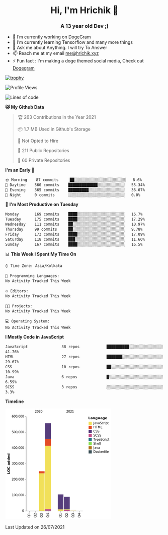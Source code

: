 <h1 align="center">Hi, I'm Hrichik 👋</h1>
<h3 align="center">A 13 year old Dev ;) </h3>


- 🔭 I’m currently working on [DogeGram](https://dogegram.xyz)
- 🌱 I’m currently learning Tensorflow and many more things
- 💬 Ask me about Anything. I will try To Answer
- 📫 Reach me at my email me@hrichik.xyz
- ⚡ Fun fact : I'm making a doge themed social media, Check out [Dogegram](https://dogegram.xyz)

[![trophy](https://github-profile-trophy.vercel.app/?username=hrichiksite)](https://github.com/ryo-ma/github-profile-trophy)



<!--START_SECTION:waka-->
![Profile Views](http://img.shields.io/badge/Profile%20Views-0-blue)

![Lines of code](https://img.shields.io/badge/From%20Hello%20World%20I%27ve%20Written-1.0%20million%20lines%20of%20code-blue)

**🐱 My Github Data** 

> 🏆 263 Contributions in the Year 2021
 > 
> 📦 1.7 MB Used in Github's Storage 
 > 
> 🚫 Not Opted to Hire
 > 
> 📜 211 Public Repositories 
 > 
> 🔑 60 Private Repositories  
 > 
**I'm an Early 🐤** 

```text
🌞 Morning    87 commits     ██░░░░░░░░░░░░░░░░░░░░░░░   8.6% 
🌆 Daytime    560 commits    █████████████░░░░░░░░░░░░   55.34% 
🌃 Evening    365 commits    █████████░░░░░░░░░░░░░░░░   36.07% 
🌙 Night      0 commits      ░░░░░░░░░░░░░░░░░░░░░░░░░   0.0%

```
📅 **I'm Most Productive on Tuesday** 

```text
Monday       169 commits    ████░░░░░░░░░░░░░░░░░░░░░   16.7% 
Tuesday      175 commits    ████░░░░░░░░░░░░░░░░░░░░░   17.29% 
Wednesday    111 commits    ██░░░░░░░░░░░░░░░░░░░░░░░   10.97% 
Thursday     99 commits     ██░░░░░░░░░░░░░░░░░░░░░░░   9.78% 
Friday       173 commits    ████░░░░░░░░░░░░░░░░░░░░░   17.09% 
Saturday     118 commits    ███░░░░░░░░░░░░░░░░░░░░░░   11.66% 
Sunday       167 commits    ████░░░░░░░░░░░░░░░░░░░░░   16.5%

```


📊 **This Week I Spent My Time On** 

```text
⌚︎ Time Zone: Asia/Kolkata

💬 Programming Languages: 
No Activity Tracked This Week

🔥 Editors: 
No Activity Tracked This Week

🐱‍💻 Projects: 
No Activity Tracked This Week

💻 Operating System: 
No Activity Tracked This Week

```

**I Mostly Code in JavaScript** 

```text
JavaScript               38 repos            ██████████░░░░░░░░░░░░░░░   41.76% 
HTML                     27 repos            ███████░░░░░░░░░░░░░░░░░░   29.67% 
CSS                      10 repos            ██░░░░░░░░░░░░░░░░░░░░░░░   10.99% 
Java                     6 repos             █░░░░░░░░░░░░░░░░░░░░░░░░   6.59% 
SCSS                     3 repos             ░░░░░░░░░░░░░░░░░░░░░░░░░   3.3%

```


**Timeline**

![Chart not found](https://raw.githubusercontent.com/hrichiksite/hrichiksite/master/charts/bar_graph.png) 


 Last Updated on 26/07/2021
<!--END_SECTION:waka-->
